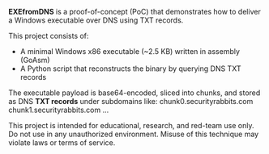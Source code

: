 **EXEfromDNS** is a proof-of-concept (PoC) that demonstrates how to deliver a Windows executable over DNS using TXT records.

This project consists of:
- A minimal Windows x86 executable (~2.5 KB) written in assembly (GoAsm)
- A Python script that reconstructs the binary by querying DNS TXT records

The executable payload is base64-encoded, sliced into chunks, and stored as DNS **TXT records** under subdomains like:
chunk0.securityrabbits.com
chunk1.securityrabbits.com
...

This project is intended for educational, research, and red-team use only.
Do not use in any unauthorized environment. Misuse of this technique may violate laws or terms of service.
